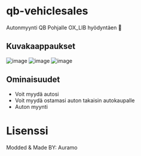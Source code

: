 # qb-vehiclesales
Autonmyynti QB Pohjalle OX_LIB hyödyntäen :blue_car:





## Kuvakaappaukset
![image](https://i.imgur.com/bYQNc6P.jpeg)
![image](https://i.imgur.com/LJUFwVv.jpeg)
![image](https://i.imgur.com/ny3TgFn.jpeg)

## Ominaisuudet
- Voit myydä autosi
- Voit myydä ostamasi auton takaisin autokaupalle
- Auton myynti

# Lisenssi
Modded & Made BY: Auramo
